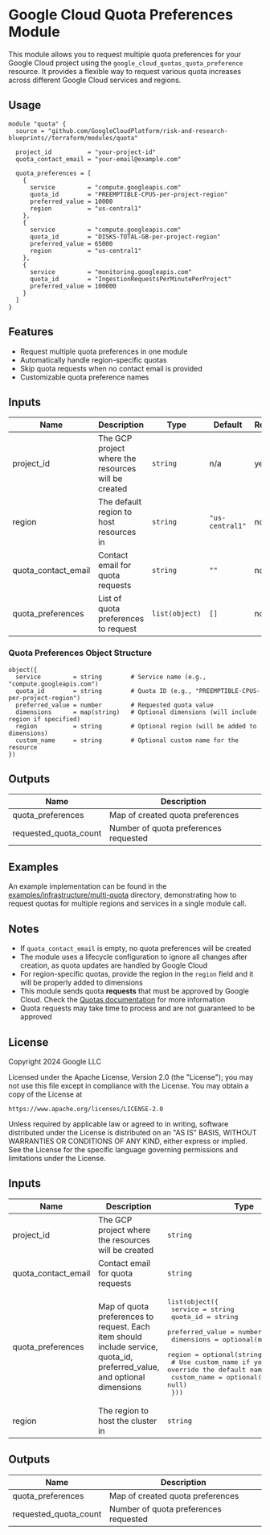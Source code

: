 # Google Cloud Quota Preferences Module

This module allows you to request multiple quota preferences for your Google Cloud project using the `google_cloud_quotas_quota_preference` resource. It provides a flexible way to request various quota increases across different Google Cloud services and regions.

## Usage

```hcl
module "quota" {
  source = "github.com/GoogleCloudPlatform/risk-and-research-blueprints//terraform/modules/quota"

  project_id          = "your-project-id"
  quota_contact_email = "your-email@example.com"

  quota_preferences = [
    {
      service         = "compute.googleapis.com"
      quota_id        = "PREEMPTIBLE-CPUS-per-project-region"
      preferred_value = 10000
      region          = "us-central1"
    },
    {
      service         = "compute.googleapis.com"
      quota_id        = "DISKS-TOTAL-GB-per-project-region"
      preferred_value = 65000
      region          = "us-central1"
    },
    {
      service         = "monitoring.googleapis.com"
      quota_id        = "IngestionRequestsPerMinutePerProject"
      preferred_value = 100000
    }
  ]
}
```

## Features

- Request multiple quota preferences in one module
- Automatically handle region-specific quotas
- Skip quota requests when no contact email is provided
- Customizable quota preference names

## Inputs

| Name | Description | Type | Default | Required |
|------|-------------|------|---------|----------|
| project_id | The GCP project where the resources will be created | `string` | n/a | yes |
| region | The default region to host resources in | `string` | `"us-central1"` | no |
| quota_contact_email | Contact email for quota requests | `string` | `""` | no |
| quota_preferences | List of quota preferences to request | `list(object)` | `[]` | no |

### Quota Preferences Object Structure

```hcl
object({
  service         = string        # Service name (e.g., "compute.googleapis.com")
  quota_id        = string        # Quota ID (e.g., "PREEMPTIBLE-CPUS-per-project-region")
  preferred_value = number        # Requested quota value
  dimensions      = map(string)   # Optional dimensions (will include region if specified)
  region          = string        # Optional region (will be added to dimensions)
  custom_name     = string        # Optional custom name for the resource
})
```

## Outputs

| Name | Description |
|------|-------------|
| quota_preferences | Map of created quota preferences |
| requested_quota_count | Number of quota preferences requested |

## Examples

An example implementation can be found in the [examples/infrastructure/multi-quota](../../examples/infrastructure/multi-quota) directory, demonstrating how to request quotas for multiple regions and services in a single module call.

## Notes

- If `quota_contact_email` is empty, no quota preferences will be created
- The module uses a lifecycle configuration to ignore all changes after creation, as quota updates are handled by Google Cloud
- For region-specific quotas, provide the region in the `region` field and it will be properly added to dimensions
- This module sends quota **requests** that must be approved by Google Cloud. Check the [Quotas documentation](https://cloud.google.com/docs/quotas) for more information
- Quota requests may take time to process and are not guaranteed to be approved

## License

Copyright 2024 Google LLC

Licensed under the Apache License, Version 2.0 (the "License");
you may not use this file except in compliance with the License.
You may obtain a copy of the License at

    https://www.apache.org/licenses/LICENSE-2.0

Unless required by applicable law or agreed to in writing, software
distributed under the License is distributed on an "AS IS" BASIS,
WITHOUT WARRANTIES OR CONDITIONS OF ANY KIND, either express or implied.
See the License for the specific language governing permissions and
limitations under the License.

<!-- BEGINNING OF PRE-COMMIT-TERRAFORM DOCS HOOK -->
## Inputs

| Name | Description | Type | Default | Required |
|------|-------------|------|---------|:--------:|
| project\_id | The GCP project where the resources will be created | `string` | n/a | yes |
| quota\_contact\_email | Contact email for quota requests | `string` | `""` | no |
| quota\_preferences | Map of quota preferences to request. Each item should include service, quota\_id, preferred\_value, and optional dimensions | <pre>list(object({<br>    service         = string<br>    quota_id        = string<br>    preferred_value = number<br>    dimensions      = optional(map(string), {})<br>    region          = optional(string, null)<br>    # Use custom_name if you want to override the default name format<br>    custom_name = optional(string, null)<br>  }))</pre> | `[]` | no |
| region | The region to host the cluster in | `string` | `"us-central1"` | no |

## Outputs

| Name | Description |
|------|-------------|
| quota\_preferences | Map of created quota preferences |
| requested\_quota\_count | Number of quota preferences requested |

<!-- END OF PRE-COMMIT-TERRAFORM DOCS HOOK -->
